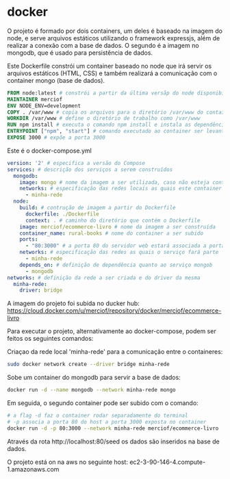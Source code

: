 # docker

O projeto é formado por dois containers, um deles é baseado na imagem do node, e serve arquivos estáticos utilizando o framework expressjs, além de realizar a conexão com a base de dados. O segundo é a imagem no mongodb, que é usado para persistência de dados. 


Este Dockerfile constrói um container baseado no node que irá servir os arquivos estáticos (HTML, CSS) e também realizará a comunicação com o container mongo (base de dados).

```Dockerfile
FROM node:latest # constrói a partir da última versãp do node disponibilizada no dockerhub, caso ela não esteja presente localmente 
MAINTAINER merciof 
ENV NODE_ENV=development
COPY . /var/www # copia os arquivos para o diretório /var/www do container a ser construído
WORKDIR /var/www # define o diretório de trabalho como /var/www
RUN npm install # executa o comando npm install e instala as dependências definidas no arquivo package.json
ENTRYPOINT ["npm", "start"] # comando executado ao container ser levantado, ele executa o arquivo server.js 
EXPOSE 3000 # expõe a porta 3000
```

Este é o docker-compose.yml

```yml
version: '2' # especifica a versão do Compose
services: # descrição dos serviços a serem construídos
  mongodb:
    image: mongo # nome da imagem a ser utilizada, caso não esteja contida localmente, será baixada a última versão do docker hub
    networks: # especificação das redes locais as quais este container (serviço) estará conectado
      - minha-rede 
  node:
    build: # contrução de imagem a partir do Dockerfile
      dockerfile: ./Dockerfile
      context: . # caminho do diretório que contém o Dockerfile
    image: merciof/ecommerce-livro # nome da imagem a ser construída
    container_name: rural-books # nome do container a ser subido
    ports:
      - "80:3000" # a porta 80 do servidor web estará associada a porta 3000 exposta no container
    networks: # especificação das redes as quais o serviço fará parte
      - minha-rede
    depends_on: # definição de dependência quanto ao serviço mongob
      - mongodb
networks: # definição da rede a ser criada e do driver da mesma
  minha-rede:
    driver: bridge 
```


A imagem do projeto foi subida no ducker hub: https://cloud.docker.com/u/merciof/repository/docker/merciof/ecommerce-livro

Para executar o projeto, alternativamente ao docker-compose, podem ser feitos os seguintes comandos:

Criaçao da rede local 'minha-rede' para a comunicação entre o containeres:

```bash
sudo docker network create --driver bridge minha-rede 
```

Sobe um container do mongodb para servir a base de dados: 

```bash
docker run -d --name mongodb --network minha-rede mongo
```

Em seguida, o segundo container pode ser subido com o comando: 

```bash
# a flag -d faz o container rodar separadamente do terminal 
# -p associa a porta 80 do host a porta 3000 exposta no container
docker run -d -p 80:3000 --network minha-rede merciof/ecommerce-livro 
```
Através da rota http://localhost:80/seed os dados são inseridos na base de dados. 

O projeto está on na aws no seguinte host: ec2-3-90-146-4.compute-1.amazonaws.com
